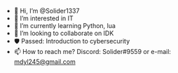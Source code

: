 - 👋 Hi, I’m @Solider1337
- 👀 I’m interested in IT
- 🌱 I’m currently learning Python, lua
- 💞️ I’m looking to collaborate on IDK
- 🛡️ Passed: Introduction to cybersecurity
- 📫 How to reach me? Discord: Solider#9559 or e-mail: mdyl245@gmail.com

<!---
Solider1337/Solider1337 is a ✨ special ✨ repository because its `README.md` (this file) appears on your GitHub profile.
You can click the Preview link to take a look at your changes.
--->
